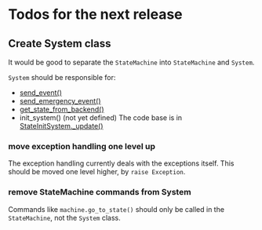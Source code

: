 # Todos for the next release

## Create System class

It would be good to separate the `StateMachine` into `StateMachine` and 
`System`. 

`System` should be responsible for:
* [send_event()](./state_machine.py#L137)
* [send_emergency_event()](./state_machine.py#L243)
* [get_state_from_backend()](./state_machine.py#L269)
* init_system() (not yet defined) The code base is in 
  [StateInitSystem._update()](./state_machine.py#L433)

### move exception handling one level up

The exception handling currently deals with the exceptions itself. 
This should be moved one level higher, by `raise Exception`.

### remove StateMachine commands from System

Commands like `machine.go_to_state()` should only be called in the
`StateMachine`, not the `System` class.

